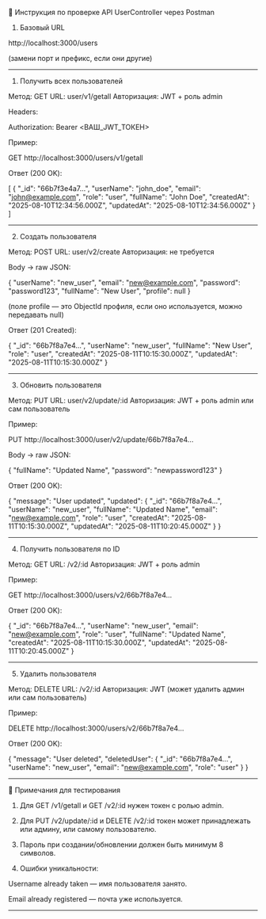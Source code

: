 
📌 Инструкция по проверке API UserController через Postman

1. Базовый URL

http://localhost:3000/users

(замени порт и префикс, если они другие)


---

1. Получить всех пользователей

Метод: GET
URL: user/v1/getall
Авторизация: JWT + роль admin

Headers:

Authorization: Bearer <ВАШ_JWT_ТОКЕН>

Пример:

GET http://localhost:3000/users/v1/getall

Ответ (200 OK):

[
  {
    "_id": "66b7f3e4a7...",
    "userName": "john_doe",
    "email": "john@example.com",
    "role": "user",
    "fullName": "John Doe",
    "createdAt": "2025-08-10T12:34:56.000Z",
    "updatedAt": "2025-08-10T12:34:56.000Z"
  }
]


---

2. Создать пользователя

Метод: POST
URL: user/v2/create
Авторизация: не требуется

Body → raw JSON:

{
  "userName": "new_user",
  "email": "new@example.com",
  "password": "password123",
  "fullName": "New User",
  "profile": null
}

(поле profile — это ObjectId профиля, если оно используется, можно передавать null)

Ответ (201 Created):

{
  "_id": "66b7f8a7e4...",
  "userName": "new_user",
  "fullName": "New User",
  "role": "user",
  "createdAt": "2025-08-11T10:15:30.000Z",
  "updatedAt": "2025-08-11T10:15:30.000Z"
}


---

3. Обновить пользователя

Метод: PUT
URL: user/v2/update/:id
Авторизация: JWT + роль admin или сам пользователь

Пример:

PUT http://localhost:3000/user/v2/update/66b7f8a7e4...

Body → raw JSON:

{
  "fullName": "Updated Name",
  "password": "newpassword123"
}

Ответ (200 OK):

{
  "message": "User updated",
  "updated": {
    "_id": "66b7f8a7e4...",
    "userName": "new_user",
    "fullName": "Updated Name",
    "email": "new@example.com",
    "role": "user",
    "createdAt": "2025-08-11T10:15:30.000Z",
    "updatedAt": "2025-08-11T10:20:45.000Z"
  }
}


---

4. Получить пользователя по ID

Метод: GET
URL: /v2/:id
Авторизация: JWT + роль admin

Пример:

GET http://localhost:3000/users/v2/66b7f8a7e4...

Ответ (200 OK):

{
  "_id": "66b7f8a7e4...",
  "userName": "new_user",
  "email": "new@example.com",
  "role": "user",
  "fullName": "Updated Name",
  "createdAt": "2025-08-11T10:15:30.000Z",
  "updatedAt": "2025-08-11T10:20:45.000Z"
}


---

5. Удалить пользователя

Метод: DELETE
URL: /v2/:id
Авторизация: JWT (может удалить админ или сам пользователь)

Пример:

DELETE http://localhost:3000/users/v2/66b7f8a7e4...

Ответ (200 OK):

{
  "message": "User deleted",
  "deletedUser": {
    "_id": "66b7f8a7e4...",
    "userName": "new_user",
    "email": "new@example.com",
    "role": "user"
  }
}


---

🔑 Примечания для тестирования

1. Для GET /v1/getall и GET /v2/:id нужен токен с ролью admin.


2. Для PUT /v2/update/:id и DELETE /v2/:id токен может принадлежать или админу, или самому пользователю.


3. Пароль при создании/обновлении должен быть минимум 8 символов.


4. Ошибки уникальности:

Username already taken — имя пользователя занято.

Email already registered — почта уже используется.





---